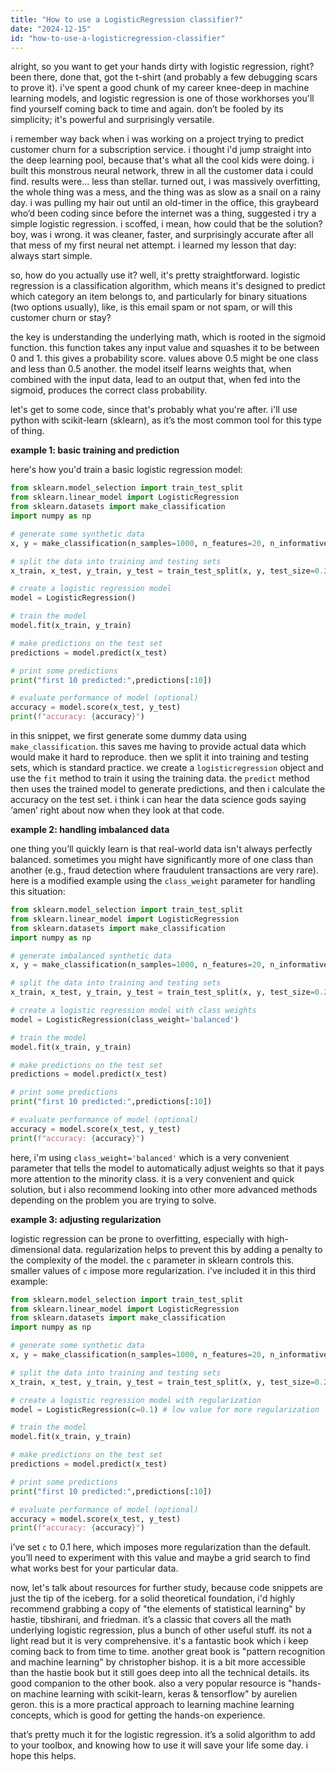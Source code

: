 ```yaml
---
title: "How to use a LogisticRegression classifier?"
date: "2024-12-15"
id: "how-to-use-a-logisticregression-classifier"
---
```


alright, so you want to get your hands dirty with logistic regression, right? been there, done that, got the t-shirt (and probably a few debugging scars to prove it). i've spent a good chunk of my career knee-deep in machine learning models, and logistic regression is one of those workhorses you'll find yourself coming back to time and again. don’t be fooled by its simplicity; it's powerful and surprisingly versatile.

i remember way back when i was working on a project trying to predict customer churn for a subscription service. i thought i'd jump straight into the deep learning pool, because that's what all the cool kids were doing. i built this monstrous neural network, threw in all the customer data i could find. results were... less than stellar. turned out, i was massively overfitting, the whole thing was a mess, and the thing was as slow as a snail on a rainy day. i was pulling my hair out until an old-timer in the office, this graybeard who’d been coding since before the internet was a thing, suggested i try a simple logistic regression. i scoffed, i mean, how could that be the solution? boy, was i wrong. it was cleaner, faster, and surprisingly accurate after all that mess of my first neural net attempt. i learned my lesson that day: always start simple.

so, how do you actually use it? well, it's pretty straightforward. logistic regression is a classification algorithm, which means it's designed to predict which category an item belongs to, and particularly for binary situations (two options usually), like, is this email spam or not spam, or will this customer churn or stay?

the key is understanding the underlying math, which is rooted in the sigmoid function. this function takes any input value and squashes it to be between 0 and 1. this gives a probability score. values above 0.5 might be one class and less than 0.5 another. the model itself learns weights that, when combined with the input data, lead to an output that, when fed into the sigmoid, produces the correct class probability.

let's get to some code, since that's probably what you're after. i'll use python with scikit-learn (sklearn), as it’s the most common tool for this type of thing.

**example 1: basic training and prediction**

here's how you'd train a basic logistic regression model:

```python
from sklearn.model_selection import train_test_split
from sklearn.linear_model import LogisticRegression
from sklearn.datasets import make_classification
import numpy as np

# generate some synthetic data
x, y = make_classification(n_samples=1000, n_features=20, n_informative=15, n_redundant=5, random_state=42)

# split the data into training and testing sets
x_train, x_test, y_train, y_test = train_test_split(x, y, test_size=0.2, random_state=42)

# create a logistic regression model
model = LogisticRegression()

# train the model
model.fit(x_train, y_train)

# make predictions on the test set
predictions = model.predict(x_test)

# print some predictions
print("first 10 predicted:",predictions[:10])

# evaluate performance of model (optional)
accuracy = model.score(x_test, y_test)
print(f"accuracy: {accuracy}")
```

in this snippet, we first generate some dummy data using `make_classification`. this saves me having to provide actual data which would make it hard to reproduce. then we split it into training and testing sets, which is standard practice. we create a `logisticregression` object and use the `fit` method to train it using the training data. the `predict` method then uses the trained model to generate predictions, and then i calculate the accuracy on the test set. i think i can hear the data science gods saying ‘amen’ right about now when they look at that code.

**example 2: handling imbalanced data**

one thing you’ll quickly learn is that real-world data isn't always perfectly balanced. sometimes you might have significantly more of one class than another (e.g., fraud detection where fraudulent transactions are very rare). here is a modified example using the `class_weight` parameter for handling this situation:

```python
from sklearn.model_selection import train_test_split
from sklearn.linear_model import LogisticRegression
from sklearn.datasets import make_classification
import numpy as np

# generate imbalanced synthetic data
x, y = make_classification(n_samples=1000, n_features=20, n_informative=15, n_redundant=5, weights=[0.9, 0.1], random_state=42)

# split the data into training and testing sets
x_train, x_test, y_train, y_test = train_test_split(x, y, test_size=0.2, random_state=42)

# create a logistic regression model with class weights
model = LogisticRegression(class_weight='balanced')

# train the model
model.fit(x_train, y_train)

# make predictions on the test set
predictions = model.predict(x_test)

# print some predictions
print("first 10 predicted:",predictions[:10])

# evaluate performance of model (optional)
accuracy = model.score(x_test, y_test)
print(f"accuracy: {accuracy}")

```

here, i'm using `class_weight='balanced'` which is a very convenient parameter that tells the model to automatically adjust weights so that it pays more attention to the minority class. it is a very convenient and quick solution, but i also recommend looking into other more advanced methods depending on the problem you are trying to solve.

**example 3: adjusting regularization**

logistic regression can be prone to overfitting, especially with high-dimensional data. regularization helps to prevent this by adding a penalty to the complexity of the model. the `c` parameter in sklearn controls this. smaller values of `c` impose more regularization. i've included it in this third example:

```python
from sklearn.model_selection import train_test_split
from sklearn.linear_model import LogisticRegression
from sklearn.datasets import make_classification
import numpy as np

# generate some synthetic data
x, y = make_classification(n_samples=1000, n_features=20, n_informative=15, n_redundant=5, random_state=42)

# split the data into training and testing sets
x_train, x_test, y_train, y_test = train_test_split(x, y, test_size=0.2, random_state=42)

# create a logistic regression model with regularization
model = LogisticRegression(c=0.1) # low value for more regularization

# train the model
model.fit(x_train, y_train)

# make predictions on the test set
predictions = model.predict(x_test)

# print some predictions
print("first 10 predicted:",predictions[:10])

# evaluate performance of model (optional)
accuracy = model.score(x_test, y_test)
print(f"accuracy: {accuracy}")
```
i’ve set `c` to 0.1 here, which imposes more regularization than the default. you’ll need to experiment with this value and maybe a grid search to find what works best for your particular data.

now, let's talk about resources for further study, because code snippets are just the tip of the iceberg. for a solid theoretical foundation, i'd highly recommend grabbing a copy of "the elements of statistical learning" by hastie, tibshirani, and friedman. it’s a classic that covers all the math underlying logistic regression, plus a bunch of other useful stuff. its not a light read but it is very comprehensive. it's a fantastic book which i keep coming back to from time to time. another great book is "pattern recognition and machine learning" by christopher bishop. it is a bit more accessible than the hastie book but it still goes deep into all the technical details. its good companion to the other book. also a very popular resource is "hands-on machine learning with scikit-learn, keras & tensorflow" by aurelien geron. this is a more practical approach to learning machine learning concepts, which is good for getting the hands-on experience.

that’s pretty much it for the logistic regression. it’s a solid algorithm to add to your toolbox, and knowing how to use it will save your life some day. i hope this helps.
